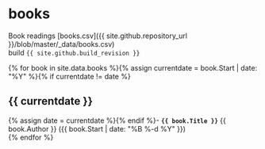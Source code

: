 # books
Book readings [books.csv]({{ site.github.repository_url }}/blob/master/_data/books.csv)  
build ``{{ site.github.build_revision }}``

{% for book in site.data.books %}{% assign currentdate = book.Start | date: "%Y" %}{% if currentdate != date %}
## {{ currentdate }}
{% assign date = currentdate %}{% endif %}- **`{{ book.Title }}`** {{ book.Author }} ({{ book.Start | date: "%B %-d %Y" }})  
{% endfor %}

<script type="text/javascript">
document.querySelector('body').classList.add('markdown-body');
</script>
